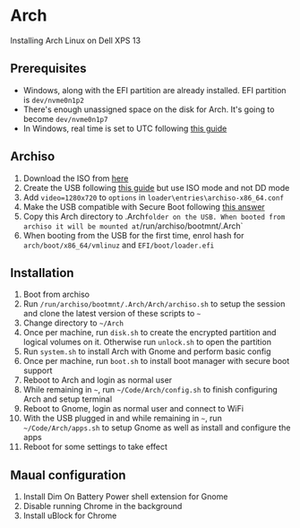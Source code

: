 # Arch

Installing Arch Linux on Dell XPS 13

## Prerequisites

* Windows, along with the EFI partition are already installed. EFI partition is `dev/nvme0n1p2`
* There's enough unassigned space on the disk for Arch. It's going to become `dev/nvme0n1p7`
* In Windows, real time is set to UTC following [this guide](https://wiki.archlinux.org/index.php/Time#UTC_in_Windows)

## Archiso

1. Download the ISO from [here](https://www.archlinux.org/download/)
2. Create the USB following [this guide](https://wiki.archlinux.org/index.php/USB_flash_installation_media#Using_Rufus) but use ISO mode and not DD mode
3. Add `video=1280x720` to `options` in `loader\entries\archiso-x86_64.conf`
4. Make the USB compatible with Secure Boot following [this answer](https://unix.stackexchange.com/questions/320078/how-to-boot-arch-linux-installation-medium-with-secure-boot-enabled)
5. Copy this Arch directory to .Arch` folder on the USB. When booted from archiso it will be mounted at `/run/archiso/bootmnt/.Arch`
6. When booting from the USB for the first time, enrol hash for `arch/boot/x86_64/vmlinuz` and `EFI/boot/loader.efi`

## Installation

1. Boot from archiso
2. Run `/run/archiso/bootmnt/.Arch/Arch/archiso.sh` to setup the session and clone the latest version of these scripts to `~`
3. Change directory to `~/Arch`
4. Once per machine, run `disk.sh` to create the encrypted partition and logical volumes on it. Otherwise run `unlock.sh` to open the partition
5. Run `system.sh` to install Arch with Gnome and perform basic config
6. Once per machine, run `boot.sh` to install boot manager with secure boot support
7. Reboot to Arch and login as normal user
8. While remaining in `~`, run `~/Code/Arch/config.sh` to finish configuring Arch and setup terminal
9. Reboot to Gnome, login as normal user and connect to WiFi
10. With the USB plugged in and while remaining in `~`, run `~/Code/Arch/apps.sh` to setup Gnome as well as install and configure the apps
11. Reboot for some settings to take effect

## Maual configuration

1. Install Dim On Battery Power shell extension for Gnome
2. Disable running Chrome in the background
3. Install uBlock for Chrome

